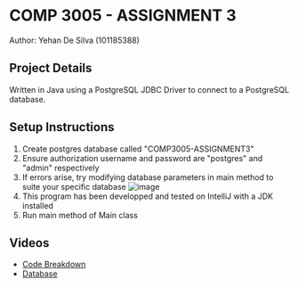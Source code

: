 # COMP 3005 - ASSIGNMENT 3

Author: Yehan De Silva (101185388)

## Project Details
Written in Java using a PostgreSQL JDBC Driver to connect to a PostgreSQL database.

## Setup Instructions
1) Create postgres database called "COMP3005-ASSIGNMENT3"
2) Ensure authorization username and password are "postgres" and "admin" respectively
3) If errors arise, try modifying database parameters in main method to suite your specific database
  ![image](https://github.com/yehandesilva/COMP3005_Assignment3/assets/69320325/67745d7b-a95f-4138-8bbf-ec3ba46b49fe)
4) This program has been developped and tested on IntelliJ with a JDK installed
5) Run main method of Main class

## Videos
- [Code Breakdown](https://youtu.be/bpWSdVIeBrQ)
- [Database](https://youtu.be/o3SCzQm4YuI)
